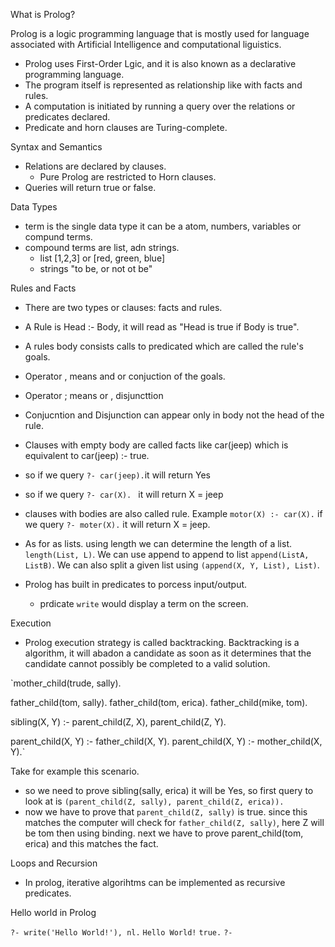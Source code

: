 What is Prolog?

Prolog is a logic programming language that is mostly used for language associated with Artificial Intelligence and computational liguistics. 

- Prolog uses First-Order Lgic, and it is also known as a declarative programming language. 
- The program itself is represented as relationship like with facts and rules. 
- A computation is initiated by running a query over the relations or predicates declared.
- Predicate and horn clauses are Turing-complete.  

Syntax and Semantics

- Relations are declared by clauses. 
  - Pure Prolog are restricted to Horn clauses. 
- Queries will return true or false. 

Data Types

- term is the single data type it can be a atom, numbers, variables or compund terms. 
- compound terms are list, adn strings. 
  - list [1,2,3] or [red, green, blue]
  - strings "to be, or not ot be"

Rules and Facts

- There are two types or clauses: facts and rules. 
- A Rule is Head :- Body, it will read as "Head is true if Body is true". 
- A rules body consists calls to predicated which are called the rule's goals. 
- Operator , means and or conjuction of the goals. 
- Operator ; means or , disjuncttion 
- Conjucntion and Disjunction can appear only in body not the head of the rule. 

- Clauses with empty body are called facts like car(jeep) which is equivalent to car(jeep) :- true. 

- so if we query `?- car(jeep).`it will return Yes
- so if we query `?- car(X). ` it will return X = jeep

- clauses with bodies are also called rule. Example `motor(X) :- car(X).` if we query `?- moter(X).` it will return X = jeep. 

- As for as lists. using length we can determine the length of a list. `length(List, L)`. We can use append to append to list `append(ListA, ListB)`. We can also split a given list using `(append(X, Y, List), List)`. 

- Prolog has built in predicates to porcess input/output.
  - prdicate `write` would display a term on the screen. 

Execution

- Prolog execution strategy is called backtracking. Backtracking is a algorithm, it will abadon a candidate as soon as it determines that the candidate cannot possibly be completed to a valid solution. 


`mother_child(trude, sally).
 
father_child(tom, sally).
father_child(tom, erica).
father_child(mike, tom).
 
sibling(X, Y)      :- parent_child(Z, X), parent_child(Z, Y).
 
parent_child(X, Y) :- father_child(X, Y).
parent_child(X, Y) :- mother_child(X, Y).`

Take for example this scenario. 

- so we need to prove sibling(sally, erica) it will be Yes, so first query to look at is `(parent_child(Z, sally), parent_child(Z, erica)).`
- now we have to prove that `parent_child(Z, sally)` is true. since this matches the computer will check for `father_child(Z, sally)`, here Z will be tom then using binding. next we have to prove parent_child(tom, erica) and this matches the fact. 


Loops and Recursion 

- In prolog, iterative algorihtms can be implemented as recursive predicates. 


Hello world in Prolog

`?- write('Hello World!'), nl.`
`Hello World!`
`true.`
`?-`

